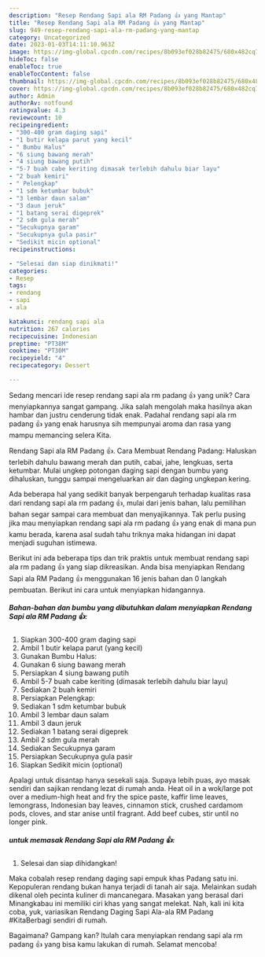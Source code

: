 ```yaml
---
description: "Resep Rendang Sapi ala RM Padang 👍 yang Mantap"
title: "Resep Rendang Sapi ala RM Padang 👍 yang Mantap"
slug: 949-resep-rendang-sapi-ala-rm-padang-yang-mantap
category: Uncategorized
date: 2023-01-03T14:11:10.963Z
image: https://img-global.cpcdn.com/recipes/8b093ef028b82475/680x482cq70/rendang-sapi-ala-rm-padang-foto-resep-utama.jpg
hideToc: false
enableToc: true
enableTocContent: false
thumbnail: https://img-global.cpcdn.com/recipes/8b093ef028b82475/680x482cq70/rendang-sapi-ala-rm-padang-foto-resep-utama.jpg
cover: https://img-global.cpcdn.com/recipes/8b093ef028b82475/680x482cq70/rendang-sapi-ala-rm-padang-foto-resep-utama.jpg
author: Admin
authorAv: notfound
ratingvalue: 4.3
reviewcount: 10
recipeingredient:
- "300-400 gram daging sapi"
- "1 butir kelapa parut yang kecil"
- " Bumbu Halus"
- "6 siung bawang merah"
- "4 siung bawang putih"
- "5-7 buah cabe keriting dimasak terlebih dahulu biar layu"
- "2 buah kemiri"
- " Pelengkap"
- "1 sdm ketumbar bubuk"
- "3 lembar daun salam"
- "3 daun jeruk"
- "1 batang serai digeprek"
- "2 sdm gula merah"
- "Secukupnya garam"
- "Secukupnya gula pasir"
- "Sedikit micin optional"
recipeinstructions:

- "Selesai dan siap dinikmati!"
categories:
- Resep
tags:
- rendang
- sapi
- ala

katakunci: rendang sapi ala 
nutrition: 267 calories
recipecuisine: Indonesian
preptime: "PT38M"
cooktime: "PT30M"
recipeyield: "4"
recipecategory: Dessert

---
```





Sedang mencari ide resep rendang sapi ala rm padang 👍 yang unik? Cara menyiapkannya sangat gampang. Jika salah mengolah maka hasilnya akan hambar dan justru cenderung tidak enak. Padahal rendang sapi ala rm padang 👍 yang enak harusnya sih mempunyai aroma dan rasa yang mampu memancing selera Kita.





Rendang Sapi ala RM Padang 👍. Cara Membuat Rendang Padang: Haluskan terlebih dahulu bawang merah dan putih, cabai, jahe, lengkuas, serta ketumbar. Mulai ungkep potongan daging sapi dengan bumbu yang dihaluskan, tunggu sampai mengeluarkan air dan daging ungkepan kering.

Ada beberapa hal yang sedikit banyak berpengaruh terhadap kualitas rasa dari rendang sapi ala rm padang 👍, mulai dari jenis bahan, lalu pemilihan bahan segar sampai cara membuat dan menyajikannya. Tak perlu pusing jika mau menyiapkan rendang sapi ala rm padang 👍 yang enak di mana pun kamu berada, karena asal sudah tahu triknya maka hidangan ini dapat menjadi suguhan istimewa.






Berikut ini ada beberapa tips dan trik praktis untuk membuat rendang sapi ala rm padang 👍 yang siap dikreasikan. Anda bisa menyiapkan Rendang Sapi ala RM Padang 👍 menggunakan 16 jenis bahan dan 0 langkah pembuatan. Berikut ini cara untuk menyiapkan hidangannya.

<!--inarticleads1-->

##### Bahan-bahan dan bumbu yang dibutuhkan dalam menyiapkan Rendang Sapi ala RM Padang 👍:

1. Siapkan 300-400 gram daging sapi
1. Ambil 1 butir kelapa parut (yang kecil)
1. Gunakan  Bumbu Halus:
1. Gunakan 6 siung bawang merah
1. Persiapkan 4 siung bawang putih
1. Ambil 5-7 buah cabe keriting (dimasak terlebih dahulu biar layu)
1. Sediakan 2 buah kemiri
1. Persiapkan  Pelengkap:
1. Sediakan 1 sdm ketumbar bubuk
1. Ambil 3 lembar daun salam
1. Ambil 3 daun jeruk
1. Sediakan 1 batang serai digeprek
1. Ambil 2 sdm gula merah
1. Sediakan Secukupnya garam
1. Persiapkan Secukupnya gula pasir
1. Siapkan Sedikit micin (optional)


Apalagi untuk disantap hanya sesekali saja. Supaya lebih puas, ayo masak sendiri dan sajikan rendang lezat di rumah anda. Heat oil in a wok/large pot over a medium-high heat and fry the spice paste, kaffir lime leaves, lemongrass, Indonesian bay leaves, cinnamon stick, crushed cardamom pods, cloves, and star anise until fragrant. Add beef cubes, stir until no longer pink. 

<!--inarticleads2-->

#####  untuk memasak Rendang Sapi ala RM Padang 👍:


1. Selesai dan siap dihidangkan!

Maka cobalah resep rendang daging sapi empuk khas Padang satu ini. Kepopuleran rendang bukan hanya terjadi di tanah air saja. Melainkan sudah dikenal oleh pecinta kuliner di mancanegara. Masakan yang berasal dari Minangkabau ini memiliki ciri khas yang sangat melekat. Nah, kali ini kita coba, yuk, variasikan Rendang Daging Sapi Ala-ala RM Padang #KitaBerbagi sendiri di rumah. 

Bagaimana? Gampang kan? Itulah cara menyiapkan rendang sapi ala rm padang 👍 yang bisa kamu lakukan di rumah. Selamat mencoba!
